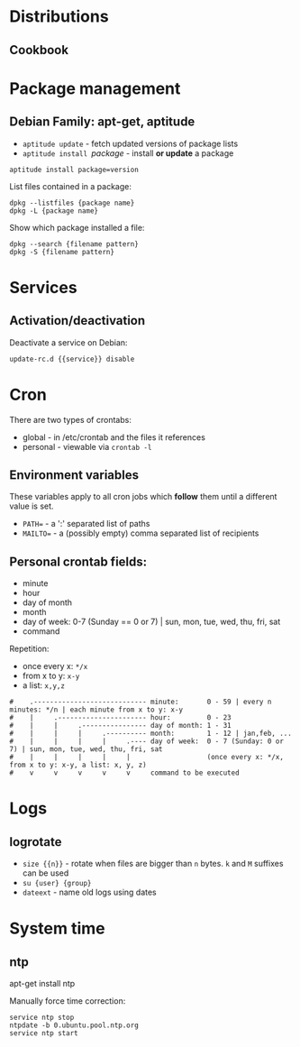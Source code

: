 # Distributions

## Cookbook

# Package management

## Debian Family: apt-get, aptitude

* `aptitude update` - fetch updated versions of package lists
* `aptitude install `*package* - install **or update** a package

```
aptitude install package=version
```

List files contained in a package:

```
dpkg --listfiles {package name}
dpkg -L {package name}
```

Show which package installed a file:

```
dpkg --search {filename pattern}
dpkg -S {filename pattern}
```

# Services

## Activation/deactivation

Deactivate a service on Debian:

```
update-rc.d {{service}} disable
```

# Cron

There are two types of crontabs:
* global - in /etc/crontab and the files it references
* personal - viewable via `crontab -l`

## Environment variables

These variables apply to all cron jobs which **follow** them until a
different value is set.

* `PATH=` - a ':' separated list of paths
* `MAILTO=` - a (possibly empty) comma separated list of recipients

## Personal crontab fields:

* minute
* hour
* day of month
* month
* day of week: 0-7 (Sunday == 0 or 7) | sun, mon, tue, wed, thu, fri, sat
* command

Repetition:
* once every x: `*/x`
* from x to y: `x-y`
* a list: `x,y,z`

```
#    .---------------------------- minute:       0 - 59 | every n minutes: */n | each minute from x to y: x-y
#    |     .---------------------- hour:         0 - 23
#    |     |     .---------------- day of month: 1 - 31
#    |     |     |     .---------- month:        1 - 12 | jan,feb, ...
#    |     |     |     |     .---- day of week:  0 - 7 (Sunday: 0 or 7) | sun, mon, tue, wed, thu, fri, sat
#    |     |     |     |     |                   (once every x: */x, from x to y: x-y, a list: x, y, z)
#    v     v     v     v     v     command to be executed
```

# Logs

## logrotate

* `size {{n}}` - rotate when files are bigger than `n` bytes. `k` and `M` suffixes
  can be used
* `su {user} {group}`
* `dateext` - name old logs using dates

# System time

## ntp

apt-get install ntp

Manually force time correction:

```
service ntp stop
ntpdate -b 0.ubuntu.pool.ntp.org
service ntp start
```
